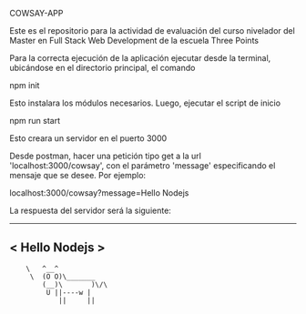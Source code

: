 COWSAY-APP

Este es el repositorio para la actividad de evaluación del curso nivelador del Master en Full Stack Web Development de la escuela Three Points

Para la correcta ejecución de la aplicación ejecutar desde la terminal, ubicándose en el directorio principal, el comando

npm init

Esto instalara los módulos necesarios. Luego, ejecutar el script de inicio

npm run start

Esto creara un servidor en el puerto 3000

Desde postman, hacer una petición tipo get a la url 'localhost:3000/cowsay', con el parámetro 'message' especificando el mensaje que se desee. Por ejemplo:

localhost:3000/cowsay?message=Hello Nodejs

La respuesta del servidor será la siguiente:

 ______________
< Hello Nodejs >
 --------------
        \   ^__^
         \  (O O)\_______
            (__)\       )\/\
             U ||----w |
                ||     ||